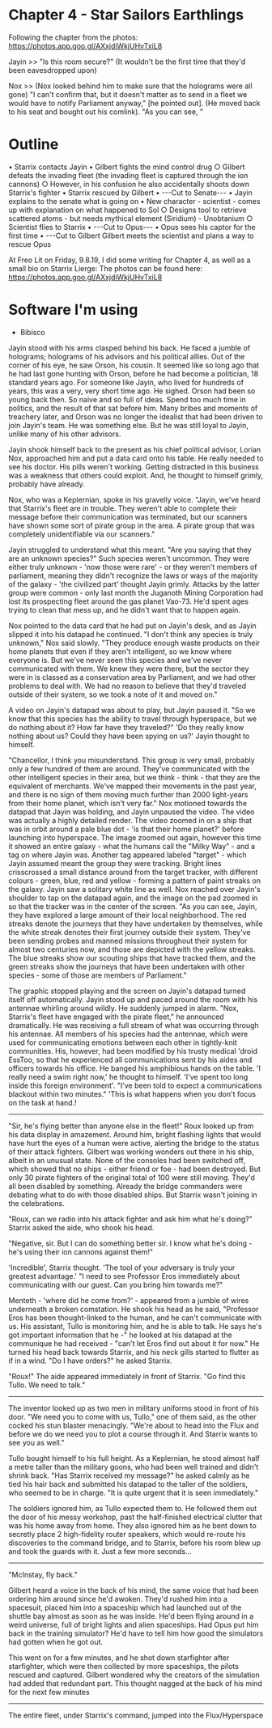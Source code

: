 # Chapter 4 - Star Sailors Earthlings
Following the chapter from the photos: https://photos.app.goo.gl/AXxjdiWkjUHvTxiL8

Jayin >> "Is this room secure?" (It wouldn't be the first time that they'd been eavesdropped upon)

Nox >> (Nox looked behind him to make sure that the holograms were all gone) "I can't confirm that, but it doesn't matter as to send in a fleet we would have to notify Parliament anyway," [he pointed out]. (He moved back to his seat and bought out his comlink). "As you can see, "


# Outline
• Starrix contacts Jayin
• Gilbert fights the mind control drug
	○ Gilbert defeats the invading fleet (the invading fleet is captured through the ion cannons)
	○ However, in his confusion he also accidentally shoots down Starrix's fighter
• Starrix rescued by Gilbert
• ---Cut to Senate---
• Jayin explains to the senate what is going on
• New character - scientist - comes up with explanation on what happened to Sol
	○ Designs tool to retrieve scattered atoms - but needs mythical element (Siridium) - Unobtanium
	○ Scientist flies to Starrix
• ---Cut to Opus---
• Opus sees his captor for the first time
• ---Cut to Gilbert Gilbert meets the scientist and plans a way to rescue Opus

At Freo Lit on Friday, 9.8.19, I did some writing for Chapter 4, as well as a small bio on Starrix Lierge:
The photos can be found here: https://photos.app.goo.gl/AXxjdiWkjUHvTxiL8

# Software I'm using
* Bibisco

Jayin stood with his arms clasped behind his back. He faced a jumble of holograms; holograms of his advisors and his political allies. Out of the corner of his eye, he saw Orson, his cousin. It seemed like so long ago that he had last gone hunting with Orson, before he had become a politician, 18 standard years ago. For someone like Jayin, who lived for hundreds of years, this was a very, very short time ago. He sighed. Orson had been so young back then. So naive and so full of ideas. Spend too much time in politics, and the result of that sat before him. Many bribes and moments of treachery later, and Orson was no longer the idealist that had been driven to join Jayin's team. He was something else. But he was still loyal to Jayin, unlike many of his other advisors.

Jayin shook himself back to the present as his chief political advisor, Lorian Nox, approached him and put a data card onto his table. He really needed to see his doctor. His pills weren't working. Getting distracted in this business was a weakness that others could exploit. And, he thought to himself grimly, probably have already.

Nox, who was a Keplernian, spoke in his gravelly voice. "Jayin, we've heard that Starrix's fleet are in trouble. They weren't able to complete their message before their communication was terminated, but our scanners have shown some sort of pirate group in the area. A pirate group that was completely unidentifiable via our scanners."

Jayin struggled to understand what this meant. "Are you saying that they are an unknown species?" Such species weren't uncommon. They were either truly unknown - 'now those were rare' - or they weren't members of parliament, meaning they didn't recognize the laws or ways of the majority of the galaxy - 'the civilized part' thought Jayin grimly. Attacks by the latter group were common - only last month the Juganoth Mining Corporation had lost its prospecting fleet around the gas planet Vao-73. He'd spent ages trying to clean that mess up, and he didn't want that to happen again.

Nox pointed to the data card that he had put on Jayin's desk, and as Jayin slipped it into his datapad he continued. "I don't think any species is truly unknown," Nox said slowly. "They produce enough waste products on their home planets that even if they aren't intelligent, so we know where everyone is. But we've never seen this species and we've never communicated with them. We knew they were there, but the sector they were in is classed as a conservation area by Parliament, and we had other problems to deal with. We had no reason to  believe that they'd traveled outside of their system, so we took a note of it and moved on."

A video on Jayin's datapad was about to play, but Jayin paused it. "So we know that this species has the ability to travel through hyperspace, but we do nothing about it? How far have they traveled?" 'Do they really know nothing about us? Could they have been spying on us?' Jayin thought to himself.

"Chancellor, I think you misunderstand. This group is very small, probably only a few hundred of them are around. They've communicated with the other intelligent species in their area, but we think - think - that they are the equivalent of merchants. We've mapped their movements in the past year, and there is no sign of them moving much further than 2000 light-years from their home planet, which isn't very far." Nox motioned towards the datapad that Jayin was holding, and Jayin unpaused the video. The video was actually a highly detailed render. The video zoomed in on a ship that was in orbit around a pale blue dot - 'is that their home planet?' before launching into hyperspace. The image zoomed out again, however this time it showed an entire galaxy - what the humans call the "Milky Way" - and a tag on where Jayin was. Another tag appeared labeled "target" - which Jayin assumed meant the group they were tracking. Bright lines crisscrossed a small distance around from the target tracker, with different colours - green, blue, red and yellow - forming a pattern of paint streaks on the galaxy. Jayin saw a solitary white line as well. Nox reached over Jayin's shoulder to tap on the datapad again, and the image on the pad zoomed in so that the tracker was in the center of the screen. "As you can see, Jayin, they have explored a large amount of their local neighborhood. The red streaks denote the journeys that they have undertaken by themselves, while the white streak denotes their first journey outside their system. They've been sending probes and manned missions throughout their system for almost two centuries now, and those are depicted with the yellow streaks. The blue streaks show our scouting ships that have tracked them, and the green streaks show the journeys that have been undertaken with other species - some of those are members of Parliament." 

The graphic stopped playing and the screen on Jayin's datapad turned itself off automatically. Jayin stood up and paced around the room with his antennae whirling around wildly. He suddenly jumped in alarm. "Nox, Starrix's fleet have engaged with the pirate fleet," he announced dramatically. He was receiving a full stream of what was occurring through his antennae. All members of his species had the antennae, which were used for communicating emotions between each other in tightly-knit communities. His, however, had been modified by his trusty medical 'droid EssToo, so that he experienced all communications sent by his aides and officers towards his office. He banged his amphibious hands on the table. 'I really need a swim right now,' he thought to himself. 'I've spent too long inside this foreign environment'.  "I've been told to expect a communications blackout within two minutes." 'This is what happens when you don't focus on the task at hand.! 

-------

"Sir, he's flying better than anyone else in the fleet!" Roux looked up from his data display in amazement. Around him, bright flashing lights that would have hurt the eyes of a human were active, alerting the bridge to the status of their attack fighters. Gilbert was working wonders out there in his ship, albeit in an unusual state. None of the consoles had been switched off, which showed that no ships - either friend or foe - had been destroyed. But only 30 pirate fighters of the original total of 100 were still moving. They'd all been disabled by something. Already the bridge commanders were debating what to do with those disabled ships. But Starrix wasn't joining in the celebrations. 

"Roux, can we radio into his attack fighter and ask him what he's doing?" Starrix asked the aide, who shook his head. 

"Negative, sir. But I can do something better sir. I know what he's doing - he's using their ion cannons against them!"

'Incredible', Starrix thought. 'The tool of your adversary is truly your greatest advantage.' "I need to see Professor Eros immediately about communicating with our guest. Can you bring him towards me?"

Menteth - 'where did he come from?'  - appeared from a jumble of wires underneath a broken comstation. He shook his head as he said, "Professor Eros has been thought-linked to the human, and he can't communicate with us. His assistant, Tullo is monitoring him, and he is able to talk. He says he's got important information that he -" he looked at his datapad at the communique he had received - "can't let Eros find out about it for now." He turned his head back towards Starrix, and his neck gills started to flutter as if in a wind. "Do I have orders?" he asked Starrix.

"Roux!" The aide appeared immediately in front of Starrix. "Go find this Tullo. We need to talk."

----------

The inventor looked up as two men in military uniforms stood in front of his door. "We need you to come with us, Tullo," one of them said, as the other cocked his stun blaster menacingly. "We're about to head into the Flux and before we do we need you to plot a course through it. And Starrix wants to see you as well." 

Tullo bought himself to his full height. As a Keplernian, he stood almost half a metre taller than the military goons, who had been well trained and didn't shrink back. "Has Starrix received my message?" he asked calmly as he tied his hair back and submitted his datapad to the taller of the soldiers, who seemed to be in charge. "It is quite urgent that it is seen immediately." 

The soldiers ignored him, as Tullo expected them to. He followed them out the door of his messy workshop, past the half-finished electrical clutter that was his home away from home. They also ignored him as he bent down to secretly place 2 high-fidelity router speakers, which would re-route his discoveries to the command bridge, and to Starrix, before his room blew up and took the guards with it. Just a few more seconds...

-----

"McInstay, fly back." 

Gilbert heard a voice in the back of his mind, the same voice that had been ordering him around since he'd awoken. They'd rushed him into a spacesuit, placed him into a spaceship which had launched out of the shuttle bay almost as soon as he was inside. He'd been flying around in a weird universe, full of bright lights and alien spaceships. Had Opus put him back in the training simulator? He'd have to tell him how good the simulators had gotten when he got out.

This went on for a few minutes, and he shot down starfighter after starfighter, which were then collected by more spaceships, the pilots rescued and captured. Gilbert wondered why the creators of the simulation had added that redundant part. This thought nagged at the back of his mind for the next few minutes

----

The entire fleet, under Starrix's command, jumped into the Flux/Hyperspace











